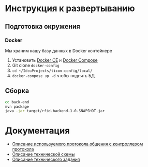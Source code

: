 # Инструкция к развертыванию

## Подготовка окружения

### Docker

Мы храним нашу базу данных в Docker контейнере

1. Установить [Docker CE](https://docs.docker.com/engine/install/ubuntu/) и [Docker Compose](https://docs.docker.com/compose/install/)
2. Git clone `docker-config`
3. `cd ~/IdeaProjects/ticon-config/local/`
4. `docker-compose up -d` чтобы поднять БД

## Сборка

```sh
cd back-end
mvn package
java -jar target/rfid-backend-1.0-SNAPSHOT.jar
```

# Документация 

- [Описание используемого протокола общения с контроллером протокола](Protocol.md)
- [Описание технической схемы](Technical_scheme.md)
- [Описание технического задания](TZ.md)

